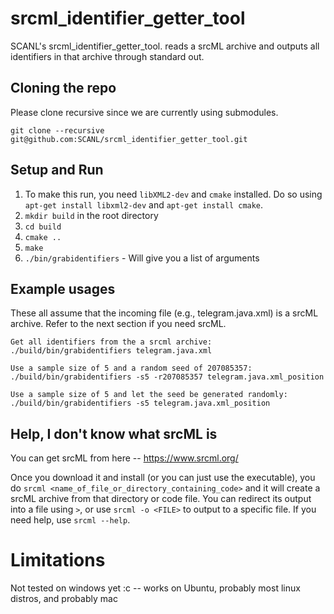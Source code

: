 # srcml_identifier_getter_tool
SCANL's srcml_identifier_getter_tool. reads a srcML archive and outputs all identifiers in that archive through standard out.

## Cloning the repo
Please clone recursive since we are currently using submodules.

`git clone --recursive git@github.com:SCANL/srcml_identifier_getter_tool.git`

## Setup and Run
1. To make this run, you need `libXML2-dev` and `cmake` installed. Do so using `apt-get install libxml2-dev` and `apt-get install cmake`.
2. `mkdir build` in the root directory
3. `cd build`
4. `cmake ..`
5. `make`
6. `./bin/grabidentifiers` - Will give you a list of arguments

## Example usages

These all assume that the incoming file (e.g., telegram.java.xml) is a srcML archive. Refer to the next section if you need srcML.
```
Get all identifiers from the a srcml archive:
./build/bin/grabidentifiers telegram.java.xml

Use a sample size of 5 and a random seed of 207085357:
./build/bin/grabidentifiers -s5 -r207085357 telegram.java.xml_position 

Use a sample size of 5 and let the seed be generated randomly:
./build/bin/grabidentifiers -s5 telegram.java.xml_position 
```


## Help, I don't know what srcML is
You can get srcML from here -- https://www.srcml.org/

Once you download it and install (or you can just use the executable), you do `srcml <name_of_file_or_directory_containing_code>` and it will create a srcML archive from that directory or code file. You can redirect its output into a file using `>`, or use `srcml -o <FILE>` to output to a specific file. If you need help, use `srcml --help`.

# Limitations
Not tested on windows yet :c -- works on Ubuntu, probably most linux distros, and probably mac
